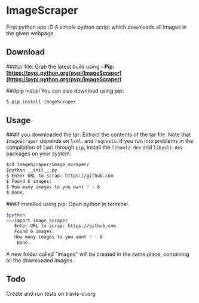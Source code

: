 ImageScraper
============
First python app :D
A simple python script which downloads all images in the given webpage.


Download
--------
###tar file:
Grab the latest build using **- Pip: [https://pypi.python.org/pypi/ImageScraper](https://pypi.python.org/pypi/ImageScraper)** 

###pip install
You can also download using pip:
```sh
$ pip install ImageScraper
```
 
Usage
-----
###If you downloaded the tar:
Extract the contents of the tar file.
Note that ``ImageScraper`` depends on ``lxml``. and ``requests``. 
If you run into problems in the compilation of ``lxml`` through ``pip``, install the ``libxml2-dev`` and ``libxslt-dev`` packages on your system.

```sh
$cd ImageScraper/image_scraper/
$python __init__.py
$ Enter URL to scrap: https://github.com
$ Found 6 images:
$ How many images to you want ? : 6
$ Done.
```

###If installed using pip:
Open python in terminal.

```sh
$python
>>>import image_scraper
   Enter URL to scrap: https://github.com
   Found 6 images:
   How many images to you want ? : 6
    Done.
```


A new folder called "images" will be created in the same place, containing all the downloaded images.

Todo
----
Create and run tests on travis-ci.org
